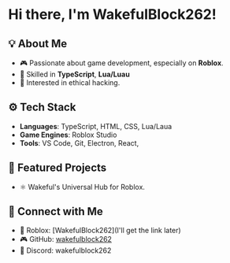 # Hi there, I'm WakefulBlock262!

## 💡 About Me
- 🎮 Passionate about game development, especially on **Roblox**.
- 🔧 Skilled in **TypeScript**, **Lua/Luau**
- 🤖 Interested in ethical hacking.

## ⚙ Tech Stack
- **Languages**: TypeScript, HTML, CSS, Lua/Laua
- **Game Engines**: Roblox Studio
- **Tools**: VS Code, Git, Electron, React, 

## 🌟 Featured Projects
- ⚛ Wakeful's Universal Hub for Roblox.

## 🔗 Connect with Me
- 👾 Roblox: [WakefulBlock262](I'll get the link later)
- 🎮 GitHub: [wakefulblock262](https://github.com/wakefulblock262)
- 💬 Discord: wakefulblock262
